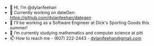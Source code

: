 - 👋 Hi, I’m @dylanfeehan
- 🔨 Currently working on dateGen: https://github.com/dylanfeehan/dategen
- 💼 I'll be working as a Software Engineer at Dick's Sporting Goods this summer!
- 📖 I’m currently studying mathematics and computer science at pitt
- 📫 How to reach me - (607) 222-2443 - dylanjfeehan@gmail.com

<!---
dylanfeehan/dylanfeehan is a ✨ special ✨ repository because its `README.md` (this file) appears on your GitHub profile.
You can click the Preview link to take a look at your changes.
--->
